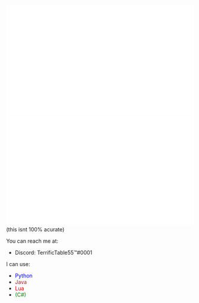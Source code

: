 ![](https://github.com/TerrificTable/github-stats/blob/master/generated/overview.svg)
![](https://github.com/TerrificTable/github-stats/blob/master/generated/languages.svg)
(this isnt 100% acurate)

You can reach me at:
  - Discord: TerrificTable55™#0001

I can use:
  - <font color="blue"> Python </font>
  - <font color="brown"> Java </font>
  - <font color="dark-blue"> Lua </font>
  - <font color="green"> (C#) </font>
